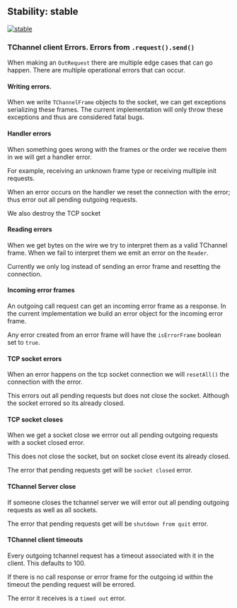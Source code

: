 ## Stability: stable

[![stable](http://badges.github.io/stability-badges/dist/stable.svg)](http://github.com/badges/stability-badges)

### TChannel client Errors. Errors from `.request().send()`

When making an `OutRequest` there are multiple edge cases
that can go happen. There are multiple operational errors that
can occur.

#### Writing errors.

When we write `TChannelFrame` objects to the
socket, we can get exceptions serializing these frames. The
current implementation will only throw these exceptions and
thus are considered fatal bugs.

#### Handler errors

When something goes wrong with the frames or the order we 
receive them in we will get a handler error.

For example, receiving an unknown frame type or receiving multiple
init requests.

When an error occurs on the handler we reset the connection with
the error; thus error out all pending outgoing requests.

We also destroy the TCP socket

#### Reading errors

When we get bytes on the wire we try to interpret them as a valid
TChannel frame. When we fail to interpret them we emit an error
on the `Reader`.

Currently we only log instead of sending an error frame and
resetting the connection.

#### Incoming error frames

An outgoing call request can get an incoming error frame as 
a response. In the current implementation we build an error
object for the incoming error frame.

Any error created from an error frame will have the `isErrorFrame`
boolean set to `true`.

#### TCP socket errors

When an error happens on the tcp socket connection we will
`resetAll()` the connection with the error.

This errors out all pending requests but does not close the
socket. Although the socket errored so its already closed.

#### TCP socket closes

When we get a socket close we errror out all pending outgoing
requests with a socket closed error.

This does not close the socket, but on socket close event its
already closed.

The error that pending requests get will be `socket closed` error.

#### TChannel Server close

If someone closes the tchannel server we will error out all
pending outgoing requests as well as all sockets.

The error that pending requests get will be `shutdown from quit`
error.

#### TChannel client timeouts

Every outgoing tchannel request has a timeout associated with
it in the client. This defaults to 100.

If there is no call response or error frame for the outgoing
id within the timeout the pending request will be errored.

The error it receives is a `timed out` error.

